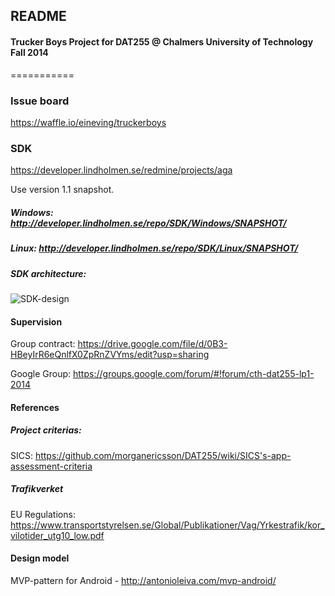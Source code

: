 ## README ##

#### Trucker Boys Project for DAT255 @ Chalmers University of Technology Fall 2014
===========

### Issue board
https://waffle.io/eineving/truckerboys

### SDK
https://developer.lindholmen.se/redmine/projects/aga

Use version 1.1 snapshot.

##### Windows: http://developer.lindholmen.se/repo/SDK/Windows/SNAPSHOT/

##### Linux: http://developer.lindholmen.se/repo/SDK/Linux/SNAPSHOT/

##### SDK architecture:
![SDK-design](https://raw.githubusercontent.com/eineving/truckerboys/master/documentation/images/SDK_design.png?token=6124637__eyJzY29wZSI6IlJhd0Jsb2I6ZWluZXZpbmcvdHJ1Y2tlcmJveXMvbWFzdGVyL2RvY3VtZW50YXRpb24vaW1hZ2VzL1NES19kZXNpZ24ucG5nIiwiZXhwaXJlcyI6MTQxMTQ2Mjc5NH0%3D--e0a082d4c2db8989807c6fdfc30e52fe8f7fe8d2)

#### Supervision

Group contract: https://drive.google.com/file/d/0B3-HBeyIrR6eQnlfX0ZpRnZVYms/edit?usp=sharing

Google Group: https://groups.google.com/forum/#!forum/cth-dat255-lp1-2014

#### References

##### Project criterias:
SICS: https://github.com/morganericsson/DAT255/wiki/SICS's-app-assessment-criteria

##### Trafikverket
EU Regulations: https://www.transportstyrelsen.se/Global/Publikationer/Vag/Yrkestrafik/kor_vilotider_utg10_low.pdf

#### Design model
MVP-pattern for Android - http://antonioleiva.com/mvp-android/
